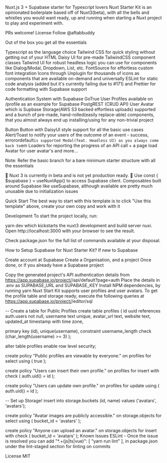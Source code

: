 Nuxt.js 3 + Supabase starter for Typescript lovers
Nuxt Starter Kit is an opinionated boilerplate based off of Nuxt3(beta), with all the bells and whistles you would want ready, up and running when starting a Nuxt project to play and experiment with.

PRs welcome! License Follow @aftabbuddy

Out of the box you get all the essentials

Typescript as the language choice
Tailwind CSS for quick styling without getting out of your HTML
Daisy UI for pre-made TailwindCSS component classes
Tailwind UI for robust headless logic you can use for components like Dialog/Modal, Dropdown, List, etc.
FontSource for effortless custom font integration
Icons through Unplugin for thousands of icons as components that are available on-demand and universally
ESLint for static code analysis (added but it's currently failing due to #171) and
Prettier for code formatting
with Supabase support

Authentication System with Supabase GoTrue
User Profiles available on /profile as an example for Supabase PostgREST (CRUD API)
User Avatar which is Supbase Storage(AWS S3 backed effortless uploads) supported
and a bunch of pre-made, hand-rolled(easily replace-able) components, that you almost always end up installing/using for any non-trivial project

Button Button with DaisyUI style support for all the basic use cases
Alert/Toast to notify your users of the outcome of an event - success, errorordefault` is supported
Modal(feat. Headless UI) as you always come back to `em
Loaders for reporting the progress of an API call + a page load
Avatar for user avatar's
and more...

Note: Refer the basic branch for a bare minimum starter structure with all the essentials

🚧 Nuxt 3 is currently in beta and is not yet production ready. 🚧 Use const { $supabase } = useNuxtApp() to access Supabase client. Composables built around Supabase like useSupabase, although available are pretty much unusable due to initialization issues

Quick Start
The best way to start with this template is to click "Use this template" above, create your own copy and work with it

Development
To start the project locally, run:

yarn dev
which kickstarts the nuxt3 development and build server nuxi. Open http://localhost:3000 with your browser to see the result.

Check package.json for the full list of commands available at your disposal.

How to Setup Supabase for Nuxt Starter Kit?
If new to Supabase

Create account at Supabase
Create a Organisation, and a project
Once done, or if you already have a Supabase project

Copy the generated project's API authentication details from https://app.supabase.io/project/<your-awesome-nuxt-project>/api/default?page=auth
Place the details in .env as SUPABASE_URL and SUPABASE_KEY
Install NPM dependencies, by running yarn
Nuxt Start Kit supports user profiles and user avatars. To get the profile table and storage ready, execute the following queries at https://app.supabase.io/project/<your-awesome-nuxt-project>/editor/sql

-- Create a table for Public Profiles
create table profiles (
  id uuid references auth.users not null,
  username text unique,
  avatar_url text,
  website text,
  updated_at timestamp with time zone,

  primary key (id),
  unique(username),
  constraint username_length check (char_length(username) >= 3)
);

alter table profiles enable row level security;

create policy "Public profiles are viewable by everyone."
  on profiles for select
  using ( true );

create policy "Users can insert their own profile."
  on profiles for insert
  with check ( auth.uid() = id );

create policy "Users can update own profile."
  on profiles for update
  using ( auth.uid() = id );

-- Set up Storage!
insert into storage.buckets (id, name)
values ('avatars', 'avatars');

create policy "Avatar images are publicly accessible."
  on storage.objects for select
  using ( bucket_id = 'avatars' );

create policy "Anyone can upload an avatar."
  on storage.objects for insert
  with check ( bucket_id = 'avatars' );
Known Issues
ESLint - Once the issue is resolved you can add
        "*.+(js|ts|vue)": [
            "yarn run lint"
        ],
in package.json under the lint-staged section for linting on commits

License
MIT